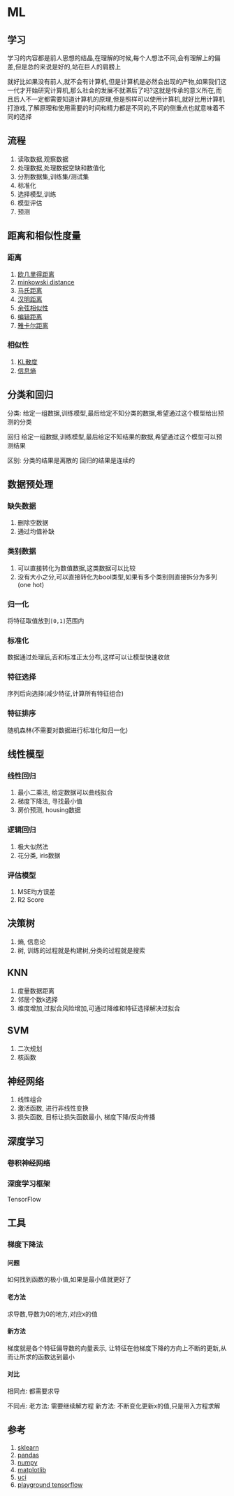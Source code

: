 # ML

## 学习

学习的内容都是前人思想的结晶,在理解的时候,每个人想法不同,会有理解上的偏差,但是总的来说是好的,站在巨人的肩膀上

就好比如果没有前人,就不会有计算机,但是计算机是必然会出现的产物,如果我们这一代才开始研究计算机,那么社会的发展不就滞后了吗?这就是传承的意义所在,而且后人不一定都需要知道计算机的原理,但是照样可以使用计算机,就好比用计算机打游戏,了解原理和使用需要的时间和精力都是不同的,不同的侧重点也就意味着不同的选择

## 流程

1. 读取数据,观察数据
2. 处理数据,处理数据空缺和数值化
3. 分割数据集,训练集/测试集
3. 标准化
4. 选择模型,训练
5. 模型评估
6. 预测

## 距离和相似性度量

### 距离

1. [欧几里得距离](https://zh.wikipedia.org/zh-hans/%E6%AC%A7%E5%87%A0%E9%87%8C%E5%BE%97%E8%B7%9D%E7%A6%BB)
2. [minkowski distance](https://zh.wikipedia.org/wiki/%E6%98%8E%E6%B0%8F%E8%B7%9D%E7%A6%BB)
3. [马氏距离](https://zh.wikipedia.org/wiki/%E9%A9%AC%E5%93%88%E6%8B%89%E8%AF%BA%E6%AF%94%E6%96%AF%E8%B7%9D%E7%A6%BB)
4. [汉明距离](https://zh.wikipedia.org/wiki/%E6%B1%89%E6%98%8E%E8%B7%9D%E7%A6%BB)
5. [余弦相似性](https://zh.wikipedia.org/wiki/%E4%BD%99%E5%BC%A6%E7%9B%B8%E4%BC%BC%E6%80%A7)
6. [编辑距离](https://zh.wikipedia.org/wiki/%E7%B7%A8%E8%BC%AF%E8%B7%9D%E9%9B%A2)
7. [雅卡尔距离](https://zh.wikipedia.org/wiki/%E9%9B%85%E5%8D%A1%E5%B0%94%E6%8C%87%E6%95%B0)

### 相似性

1. [KL散度](https://zh.wikipedia.org/wiki/%E7%9B%B8%E5%AF%B9%E7%86%B5)
2. [信息熵](https://zh.wikipedia.org/wiki/%E7%86%B5_(%E4%BF%A1%E6%81%AF%E8%AE%BA))


## 分类和回归

分类:
给定一组数据,训练模型,最后给定不知分类的数据,希望通过这个模型给出预测的分类

回归
给定一组数据,训练模型,最后给定不知结果的数据,希望通过这个模型可以预测结果

区别:
分类的结果是离散的
回归的结果是连续的

## 数据预处理

### 缺失数据
1. 删除空数据
2. 通过均值补缺

### 类别数据
1. 可以直接转化为数值数据,这类数据可以比较
2. 没有大小之分,可以直接转化为bool类型,如果有多个类别则直接拆分为多列(one hot)

### 归一化
将特征取值放到`[0,1]`范围内

### 标准化
数据通过处理后,否和标准正太分布,这样可以让模型快速收敛

### 特征选择
序列后向选择(减少特征,计算所有特征组合)


### 特征排序
随机森林(不需要对数据进行标准化和归一化)


## 线性模型

### 线性回归

1. 最小二乘法, 给定数据可以曲线拟合
2. 梯度下降法, 寻找最小值
3. 房价预测, housing数据

### 逻辑回归

1. 极大似然法
2. 花分类, iris数据


### 评估模型

1. MSE均方误差
2. R2 Score


## 决策树

1. 熵, 信息论
2. 树, 训练的过程就是构建树,分类的过程就是搜索


## KNN

1. 度量数据距离
2. 邻居个数k选择
3. 维度增加,过拟合风险增加,可通过降维和特征选择解决过拟合

## SVM

1. 二次规划
2. 核函数

## 神经网络

1. 线性组合
2. 激活函数, 进行非线性变换
3. 损失函数, 目标让损失函数最小, 梯度下降/反向传播

## 深度学习

### 卷积神经网络

### 深度学习框架
TensorFlow


## 工具

### 梯度下降法

#### 问题

如何找到函数的极小值,如果是最小值就更好了

#### 老方法

求导数,导数为0的地方,对应x的值

#### 新方法

梯度就是各个特征偏导数的向量表示, 让特征在他梯度下降的方向上不断的更新,从而让所求的函数达到最小

#### 对比

相同点:
都需要求导

不同点:
老方法: 需要继续解方程
新方法: 不断变化更新x的值,只是带入方程求解


## 参考
1. [sklearn](https://scikit-learn.org/)
2. [pandas](https://pandas.pydata.org/)
3. [numpy](http://www.numpy.org/)
4. [matplotlib](https://matplotlib.org/)
5. [uci](http://archive.ics.uci.edu/ml/index.php)
6. [playground tensorflow](http://playground.tensorflow.org)







